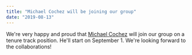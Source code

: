 ```yaml
---
title: "Michael Cochez will be joining our group"
date: "2019-08-13"
---
```


We're very happy and proud that [Michael Cochez](http://users.jyu.fi/~miselico/) will join our group on a tenure track position. He'll start on September 1. We're looking forward to the collaborations!
